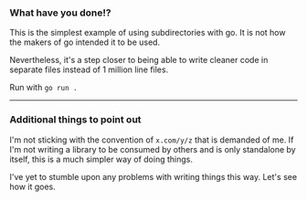 ### What have you done!?

This is the simplest example of using subdirectories with go. It is not how the makers of go intended it to be used.

Nevertheless, it's a step closer to being able to write cleaner code in separate files instead of 1 million line files.

Run with `go run .`

---

### Additional things to point out

I'm not sticking with the convention of `x.com/y/z` that is demanded of me. If I'm not writing a library to be consumed
by others and is only standalone by itself, this is a much simpler way of doing things.

I've yet to stumble upon any problems with writing things this way. Let's see how it goes.